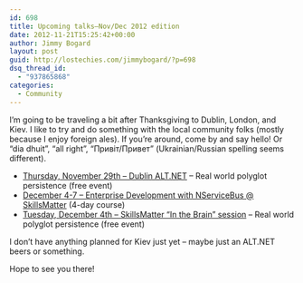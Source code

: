 ```yaml
---
id: 698
title: Upcoming talks–Nov/Dec 2012 edition
date: 2012-11-21T15:25:42+00:00
author: Jimmy Bogard
layout: post
guid: http://lostechies.com/jimmybogard/?p=698
dsq_thread_id:
  - "937865868"
categories:
  - Community
---
```

I’m going to be traveling a bit after Thanksgiving to Dublin, London, and Kiev. I like to try and do something with the local community folks (mostly because I enjoy foreign ales). If you’re around, come by and say hello! Or “dia dhuit”, “all right”, “Привiт/Привет” (Ukrainian/Russian spelling seems different).

  * [Thursday, November 29th – Dublin ALT.NET](http://dublinalt.net/2012/11/20/november-meetup-jimmy-bogard-on-real-world-polyglot-persistence/) – Real world polyglot persistence (free event)
  * [December 4-7 – Enterprise Development with NServiceBus @ SkillsMatter](http://skillsmatter.com/course/design-architecture/udi-dahan-nservicebus-workshop) (4-day course)
  * [Tuesday, December 4th – SkillsMatter “In the Brain” session](http://skillsmatter.com/event/open-source-dot-net/real-world-polyglot-persistence) – Real world polyglot persistence (free event)

I don’t have anything planned for Kiev just yet – maybe just an ALT.NET beers or something.

Hope to see you there!